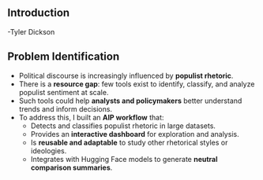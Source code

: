## Introduction

-Tyler Dickson

## Problem Identification

- Political discourse is increasingly influenced by **populist rhetoric**.  
- There is a **resource gap**: few tools exist to identify, classify, and analyze populist sentiment at scale.  
- Such tools could help **analysts and policymakers** better understand trends and inform decisions.  
- To address this, I built an **AIP workflow** that:  
  - Detects and classifies populist rhetoric in large datasets.  
  - Provides an **interactive dashboard** for exploration and analysis.  
  - Is **reusable and adaptable** to study other rhetorical styles or ideologies.  
  - Integrates with Hugging Face models to generate **neutral comparison summaries**.  

